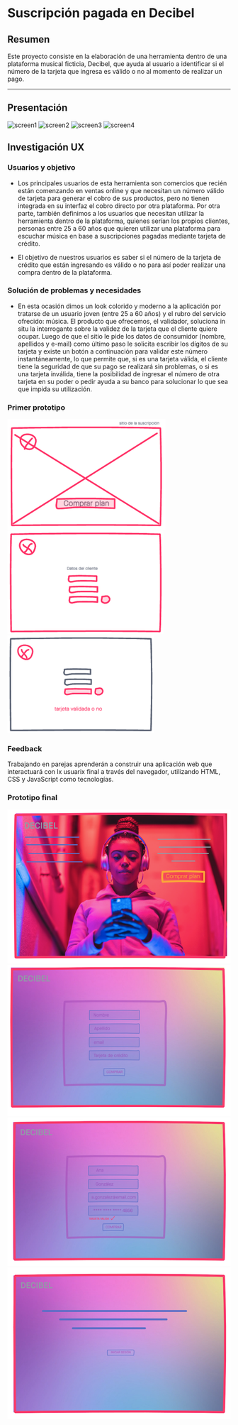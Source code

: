 # Suscripción pagada en Decibel

## Resumen

Este proyecto consiste en la elaboración de una herramienta dentro de una plataforma musical ficticia, Decibel, que ayuda al usuario a identificar si el número de la tarjeta que ingresa es válido o no al momento de realizar un pago.

***

## Presentación 

![screen1](https://rawgit.com/ivvnv/SCL013-card-validation/master/src/img/final_1.png)
![screen2](https://rawgit.com/ivvnv/SCL013-card-validation/master/src/img/final_2.png)
![screen3](https://rawgit.com/ivvnv/SCL013-card-validation/master/src/img/final_3.png)
![screen4](https://rawgit.com/ivvnv/SCL013-card-validation/master/src/img/final_4.png)

## Investigación UX

### Usuarios y objetivo

* Los principales usuarios de esta herramienta son comercios que recién están comenzando en ventas online y que necesitan un número válido de tarjeta para generar el cobro de sus productos, pero no tienen integrada en su interfaz el cobro directo por otra plataforma. Por otra parte, también definimos a los usuarios que necesitan utilizar la herramienta dentro de la plataforma, quienes serían los propios clientes, personas entre 25 a 60 años que quieren utilizar una plataforma para escuchar música en base a suscripciones pagadas mediante tarjeta de crédito.

* El objetivo de nuestros usuarios es saber si el número de la tarjeta de crédito que están ingresando es válido o no para así poder realizar una compra dentro de la plataforma.

### Solución de problemas y necesidades

* En esta ocasión dimos un look colorido y moderno a la aplicación por tratarse de un usuario joven (entre 25 a 60 años) y el rubro del servicio ofrecido: música. El producto que ofrecemos, el validador, soluciona in situ la interrogante sobre la validez de la tarjeta que el cliente quiere ocupar. Luego de que el sitio le pide los datos de consumidor (nombre, apellidos y e-mail) como último paso le solicita escribir los dígitos de su tarjeta y existe un botón a continuación para validar este número instantáneamente, lo que permite que, si es una tarjeta válida, el cliente tiene la seguridad de que su pago se realizará sin problemas, o si es una tarjeta inválida, tiene la posibilidad de ingresar el número de otra tarjeta en su poder o pedir ayuda a su banco para solucionar lo que sea que impida su utilización.

### Primer prototipo 

![proto1](https://github.com/ivvnv/SCL013-card-validation/blob/master/src/img/prototipo1_1.png)
![proto2](https://github.com/ivvnv/SCL013-card-validation/blob/master/src/img/prototipo1_2.png)
![proto3](https://github.com/ivvnv/SCL013-card-validation/blob/master/src/img/prototipo1_3.png)

### Feedback 

Trabajando en parejas aprenderán a construir una aplicación web que interactuará
con lx usuarix final a través del navegador, utilizando HTML, CSS y JavaScript
como tecnologías.

### Prototipo final

![protofinal1](https://github.com/ivvnv/SCL013-card-validation/blob/master/src/img/prototipofinal_1.png)
![protofinal2](https://github.com/ivvnv/SCL013-card-validation/blob/master/src/img/prototipofinal_2.png)
![protofinal3](https://github.com/ivvnv/SCL013-card-validation/blob/master/src/img/prototipofinal_3.png)
![protofinal4](https://github.com/ivvnv/SCL013-card-validation/blob/master/src/img/prototipofinal_4.png)


